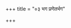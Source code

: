 +++
title = "०३ भग प्रणेतर्भग"

+++

<div class="js_include" url="/vedAH_Rk/shAkalam/saMhitA/vishvAsa-prastutiH/07/041/03_bhaga_praNetarbhaga.md"  newLevelForH1="2" includeTitle="false"> </div>
